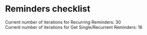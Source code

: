 # Reminders checklist
Current number of iterations for Recurring Reminders: 30 <br />
Current number of iterations for Get Single/Recurrent Reminders: 16
